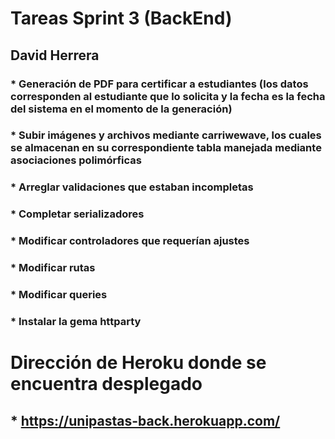 # Tareas Sprint 3 (BackEnd)

## David Herrera
### * Generación de PDF para certificar a estudiantes (los datos corresponden al estudiante que lo solicita y la fecha es la fecha del sistema en el momento de la generación)
### * Subir imágenes y archivos mediante carriwewave, los cuales se almacenan en su correspondiente tabla manejada mediante asociaciones polimórficas
### * Arreglar validaciones que estaban incompletas
### * Completar serializadores
### * Modificar controladores que requerían ajustes
### * Modificar rutas
### * Modificar queries
### * Instalar la gema httparty

# Dirección de Heroku donde se encuentra desplegado 
## * https://unipastas-back.herokuapp.com/
